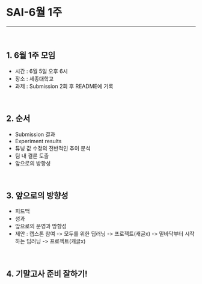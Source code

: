 # SAI-6월 1주

<hr>
<br>

## 1. 6월 1주 모임
 - 시간 : 6월 5일 오후 6시
 - 장소 : 세종대학교
 - 과제 : Submission 2회 후 README에 기록
 
<br>

## 2. 순서
 - Submission 결과
 - Experiment results
 - 튜닝 값 수정의 전반적인 추이 분석
 - 팀 내 결론 도출
 - 앞으로의 방향성
 
<br>

## 3. 앞으로의 방향성
 - 피드백
 - 성과
 - 앞으로의 운영과 방향성
 - 제안 : 캡스톤 참여 -> 모두를 위한 딥러닝 -> 프로젝트(캐글x) -> 밑바닥부터 시작하는 딥러닝 -> 프로젝트(캐글x)

<br>

## 4. 기말고사 준비 잘하기!
